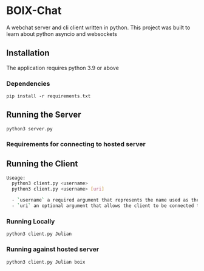 # BOIX-Chat

A webchat server and cli client written in python. This project was built to learn about python asyncio and websockets

## Installation

The application requires python 3.9 or above

### Dependencies

`pip install -r requirements.txt`

## Running the Server

`python3 server.py`

### Requirements for connecting to hosted server

## Running the Client

```bash
Useage:
  python3 client.py <username>
  python3 client.py <username> [uri]

  - `username` a required argument that represents the name used as the chat participant
  - `uri` an optional argument that allows the client to be connected to a custom URI
```

### Running Locally

`python3 client.py Julian`

### Running against hosted server

`python3 client.py Julian boix`
